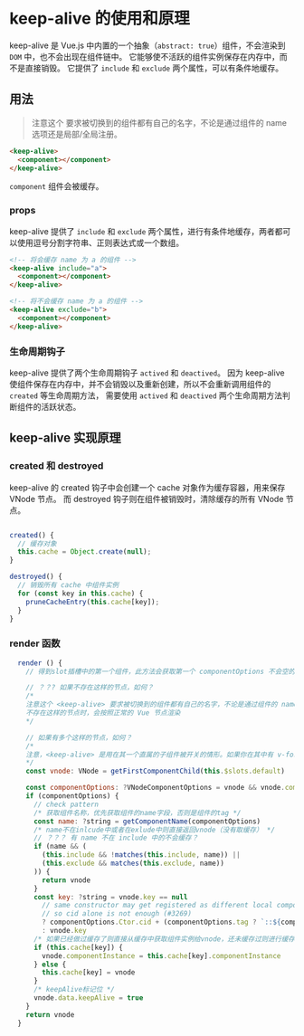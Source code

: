 # keep-alive 的使用和原理

keep-alive 是 Vue.js 中内置的一个抽象（`abstract: true`）组件，不会渲染到 `DOM` 中，也不会出现在组件链中。
它能够使不活跃的组件实例保存在内存中，而不是直接销毁。
它提供了 `include` 和 `exclude` 两个属性，可以有条件地缓存。

## 用法
> 注意这个 <keep-alive> 要求被切换到的组件都有自己的名字，不论是通过组件的 name 选项还是局部/全局注册。
```HTML
<keep-alive>
  <component></component>
</keep-alive>
```

`component` 组件会被缓存。

### props

keep-alive 提供了 `include` 和 `exclude` 两个属性，进行有条件地缓存，两者都可以使用逗号分割字符串、正则表达式或一个数组。

```HTML
<!-- 将会缓存 name 为 a 的组件 -->
<keep-alive include="a">
  <component></component>
</keep-alive>

<!-- 将不会缓存 name 为 a 的组件 -->
<keep-alive exclude="b">
  <component></component>
</keep-alive>
```

### 生命周期钩子

keep-alive 提供了两个生命周期钩子 `actived` 和 `deactived`。 
因为 keep-alive 使组件保存在内存中，并不会销毁以及重新创建，所以不会重新调用组件的 `created` 等生命周期方法，
需要使用 `actived` 和 `deactived` 两个生命周期方法判断组件的活跃状态。

## keep-alive 实现原理

### created 和 destroyed
keep-alive 的 created 钩子中会创建一个 cache 对象作为缓存容器，用来保存 VNode 节点。
而 destroyed 钩子则在组件被销毁时，清除缓存的所有 VNode 节点。

```JavaScript

created() {
  // 缓存对象
  this.cache = Object.create(null);
}

destroyed() {
  // 销毁所有 cache 中组件实例
  for (const key in this.cache) {
    pruneCacheEntry(this.cache[key]);
  }
}
```

### render 函数

```JavaScript
  render () {
    // 得到slot插槽中的第一个组件，此方法会获取第一个 componentOptions 不会空的组件节点

    // ？？? 如果不存在这样的节点，如何？
    /* 
    注意这个 <keep-alive> 要求被切换到的组件都有自己的名字，不论是通过组件的 name 选项还是局部/全局注册。
    不存在这样的节点时，会按照正常的 Vue 节点渲染
    */

    // 如果有多个这样的节点，如何？
    /*
    注意，<keep-alive> 是用在其一个直属的子组件被开关的情形。如果你在其中有 v-for 则不会工作。如果有上述的多个条件性的子元素，<keep-alive> 要求同时只有一个子元素被渲染。
    */
    const vnode: VNode = getFirstComponentChild(this.$slots.default)

    const componentOptions: ?VNodeComponentOptions = vnode && vnode.componentOptions
    if (componentOptions) {
      // check pattern
      /* 获取组件名称，优先获取组件的name字段，否则是组件的tag */
      const name: ?string = getComponentName(componentOptions)
      /* name不在inlcude中或者在exlude中则直接返回vnode（没有取缓存） */
      // ？？？ 有 name 不在 include 中的不会缓存？
      if (name && (
        (this.include && !matches(this.include, name)) ||
        (this.exclude && matches(this.exclude, name))
      )) {
        return vnode
      }
      const key: ?string = vnode.key == null
        // same constructor may get registered as different local components
        // so cid alone is not enough (#3269)
        ? componentOptions.Ctor.cid + (componentOptions.tag ? `::${componentOptions.tag}` : '')
        : vnode.key
      /* 如果已经做过缓存了则直接从缓存中获取组件实例给vnode，还未缓存过则进行缓存 */
      if (this.cache[key]) {
        vnode.componentInstance = this.cache[key].componentInstance
      } else {
        this.cache[key] = vnode
      }
      /* keepAlive标记位 */
      vnode.data.keepAlive = true
    }
    return vnode
  }
```